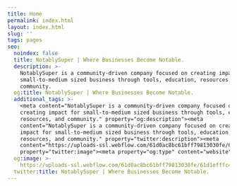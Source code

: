 ```yaml
---
title: Home
permalink: index.html
layout: index.html
slug: ''
tags: pages
seo:
  noindex: false
  title: NotablySuper | Where Businesses Become Notable.
  description: >-
    NotablySuper is a community-driven company focused on creating impact for
    small-to-medium sized business through tools, education, resources, and
    community.
  og:title: NotablySuper | Where Businesses Become Notable.
  additional_tags: >-
    <meta content="NotablySuper is a community-driven company focused on
    creating impact for small-to-medium sized business through tools, education,
    resources, and community." property="og:description"><meta
    content="NotablySuper is a community-driven company focused on creating
    impact for small-to-medium sized business through tools, education,
    resources, and community." property="twitter:description"><meta
    content="https://uploads-ssl.webflow.com/61d0ac8bc61bff79813030fe/61d1efffc433a93f070930d2_Screenshot%202022-01-02%20133326.png"
    property="twitter:image"><meta property="og:type" content="website">
  og:image: >-
    https://uploads-ssl.webflow.com/61d0ac8bc61bff79813030fe/61d1efffc433a93f070930d2_Screenshot%202022-01-02%20133326.png
  twitter:title: NotablySuper | Where Businesses Become Notable.
---
```



